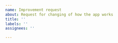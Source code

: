 ```yaml
---
name: Improvement request
about: Request for changing of how the app works
title: ''
labels: ''
assignees: ''

---
```




